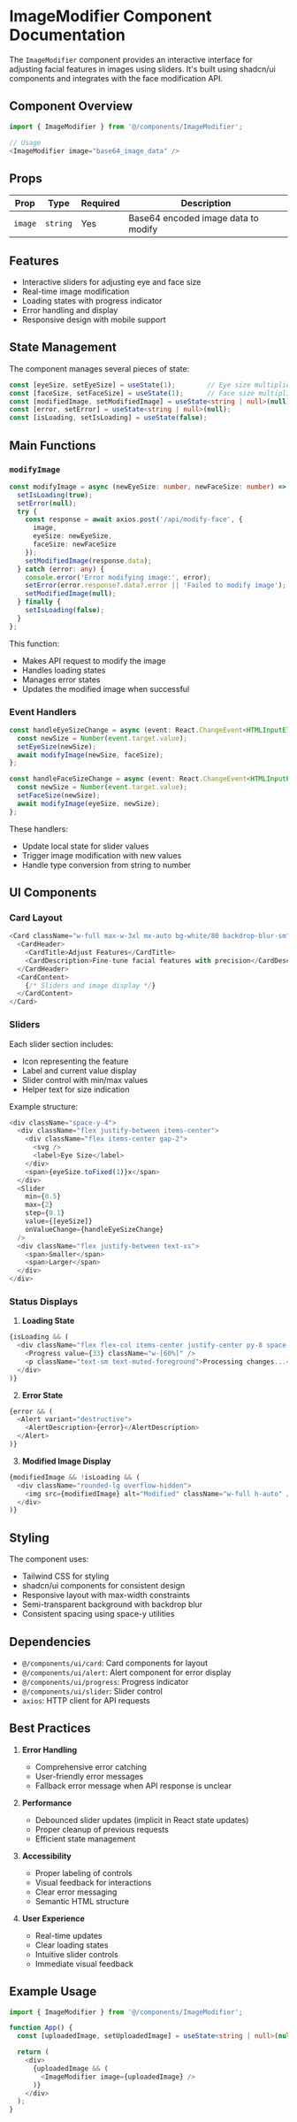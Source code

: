 # ImageModifier Component Documentation

The `ImageModifier` component provides an interactive interface for adjusting facial features in images using sliders. It's built using shadcn/ui components and integrates with the face modification API.

## Component Overview

```typescript
import { ImageModifier } from '@/components/ImageModifier';

// Usage
<ImageModifier image="base64_image_data" />
```

## Props

| Prop    | Type     | Required | Description                           |
|---------|----------|----------|---------------------------------------|
| `image` | `string` | Yes      | Base64 encoded image data to modify   |

## Features

- Interactive sliders for adjusting eye and face size
- Real-time image modification
- Loading states with progress indicator
- Error handling and display
- Responsive design with mobile support

## State Management

The component manages several pieces of state:

```typescript
const [eyeSize, setEyeSize] = useState(1);        // Eye size multiplier (0.5-2)
const [faceSize, setFaceSize] = useState(1);      // Face size multiplier (0.5-2)
const [modifiedImage, setModifiedImage] = useState<string | null>(null);
const [error, setError] = useState<string | null>(null);
const [isLoading, setIsLoading] = useState(false);
```

## Main Functions

### `modifyImage`

```typescript
const modifyImage = async (newEyeSize: number, newFaceSize: number) => {
  setIsLoading(true);
  setError(null);
  try {
    const response = await axios.post('/api/modify-face', {
      image,
      eyeSize: newEyeSize,
      faceSize: newFaceSize
    });
    setModifiedImage(response.data);
  } catch (error: any) {
    console.error('Error modifying image:', error);
    setError(error.response?.data?.error || 'Failed to modify image');
    setModifiedImage(null);
  } finally {
    setIsLoading(false);
  }
};
```

This function:
- Makes API request to modify the image
- Handles loading states
- Manages error states
- Updates the modified image when successful

### Event Handlers

```typescript
const handleEyeSizeChange = async (event: React.ChangeEvent<HTMLInputElement>) => {
  const newSize = Number(event.target.value);
  setEyeSize(newSize);
  await modifyImage(newSize, faceSize);
};

const handleFaceSizeChange = async (event: React.ChangeEvent<HTMLInputElement>) => {
  const newSize = Number(event.target.value);
  setFaceSize(newSize);
  await modifyImage(eyeSize, newSize);
};
```

These handlers:
- Update local state for slider values
- Trigger image modification with new values
- Handle type conversion from string to number

## UI Components

### Card Layout
```typescript
<Card className="w-full max-w-3xl mx-auto bg-white/80 backdrop-blur-sm">
  <CardHeader>
    <CardTitle>Adjust Features</CardTitle>
    <CardDescription>Fine-tune facial features with precision</CardDescription>
  </CardHeader>
  <CardContent>
    {/* Sliders and image display */}
  </CardContent>
</Card>
```

### Sliders

Each slider section includes:
- Icon representing the feature
- Label and current value display
- Slider control with min/max values
- Helper text for size indication

Example structure:
```typescript
<div className="space-y-4">
  <div className="flex justify-between items-center">
    <div className="flex items-center gap-2">
      <svg />
      <label>Eye Size</label>
    </div>
    <span>{eyeSize.toFixed(1)}x</span>
  </div>
  <Slider
    min={0.5}
    max={2}
    step={0.1}
    value={[eyeSize]}
    onValueChange={handleEyeSizeChange}
  />
  <div className="flex justify-between text-xs">
    <span>Smaller</span>
    <span>Larger</span>
  </div>
</div>
```

### Status Displays

1. **Loading State**
```typescript
{isLoading && (
  <div className="flex flex-col items-center justify-center py-8 space-y-4">
    <Progress value={33} className="w-[60%]" />
    <p className="text-sm text-muted-foreground">Processing changes...</p>
  </div>
)}
```

2. **Error State**
```typescript
{error && (
  <Alert variant="destructive">
    <AlertDescription>{error}</AlertDescription>
  </Alert>
)}
```

3. **Modified Image Display**
```typescript
{modifiedImage && !isLoading && (
  <div className="rounded-lg overflow-hidden">
    <img src={modifiedImage} alt="Modified" className="w-full h-auto" />
  </div>
)}
```

## Styling

The component uses:
- Tailwind CSS for styling
- shadcn/ui components for consistent design
- Responsive layout with max-width constraints
- Semi-transparent background with backdrop blur
- Consistent spacing using space-y utilities

## Dependencies

- `@/components/ui/card`: Card components for layout
- `@/components/ui/alert`: Alert component for error display
- `@/components/ui/progress`: Progress indicator
- `@/components/ui/slider`: Slider control
- `axios`: HTTP client for API requests

## Best Practices

1. **Error Handling**
   - Comprehensive error catching
   - User-friendly error messages
   - Fallback error message when API response is unclear

2. **Performance**
   - Debounced slider updates (implicit in React state updates)
   - Proper cleanup of previous requests
   - Efficient state management

3. **Accessibility**
   - Proper labeling of controls
   - Visual feedback for interactions
   - Clear error messaging
   - Semantic HTML structure

4. **User Experience**
   - Real-time updates
   - Clear loading states
   - Intuitive slider controls
   - Immediate visual feedback

## Example Usage

```typescript
import { ImageModifier } from '@/components/ImageModifier';

function App() {
  const [uploadedImage, setUploadedImage] = useState<string | null>(null);

  return (
    <div>
      {uploadedImage && (
        <ImageModifier image={uploadedImage} />
      )}
    </div>
  );
}
